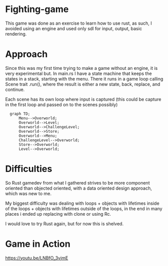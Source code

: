 # Fighting-game

This game was done as an exercise to learn how to use rust, as such, I avoided using an engine and used only sdl for input, output, basic rendering.

# Approach

Since this was my first time trying to make a game without an engine, it is very experimental but.
In main.rs I have a state machine that keeps the states in a stack, starting with the menu.
There it runs in a game loop calling Scene trait .run(), where the result is either a new state, back, replace, and continue.

Each scene has its own loop where input is captured (this could be capture in the first loop and passed on to the scenes possibly)

```mermaid
  graph TD;
      Menu-->Overworld;
      Overworld-->Level;
      Overworld-->ChallengeLevel;
      Overworld-->Store;
      Overworld-->Menu;
      ChallengeLevel-->Overworld;
      Store-->Overworld;
      Level-->Overworld;
```



# Difficulties

So Rust gamedev from what I gathered strives to be more component oriented than objected oriented, with a data oriented design approach, which was new to me.

My biggest difficulty was dealing with loops + objects with lifetimes inside of the loops + objects with lifetimes outside of the loops, in the end in many places i ended up replacing with clone or using Rc.

I would love to try Rust again, but for now this is shelved.


# Game in Action
https://youtu.be/LNBfO_3vjmE



